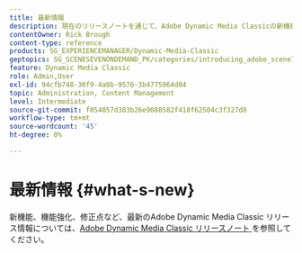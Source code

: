 ```yaml
---
title: 最新情報
description: 現在のリリースノートを通じて、Adobe Dynamic Media Classicの新機能について説明します。
contentOwner: Rick Brough
content-type: reference
products: SG_EXPERIENCEMANAGER/Dynamic-Media-Classic
geptopics: SG_SCENESEVENONDEMAND_PK/categories/introducing_adobe_scene7
feature: Dynamic Media Classic
role: Admin,User
exl-id: 94cfb748-30f9-4a8b-9576-3b4775964d04
topic: Administration, Content Management
level: Intermediate
source-git-commit: f054057d383b26e9088582f418f62504c3f327d8
workflow-type: tm+mt
source-wordcount: '45'
ht-degree: 0%

---
```


# 最新情報 {#what-s-new}

新機能、機能強化、修正点など、最新のAdobe Dynamic Media Classic リリース情報については、[Adobe Dynamic Media Classic リリースノート ](https://experienceleague.adobe.com/ja/docs/dynamic-media-developer-resources/release-notes/s7rn2017) を参照してください。

